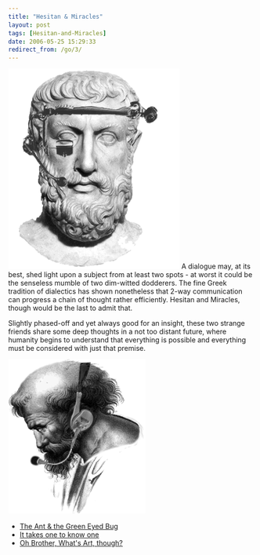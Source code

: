 ```yaml
---
title: "Hesitan & Miracles"
layout: post
tags: [Hesitan-and-Miracles]
date: 2006-05-25 15:29:33
redirect_from: /go/3/
---
```


 ![Parmenides getting the most out of virtual jourmalism](/assets/parmenides.gif)  A dialogue may, at its best, shed light upon a subject from at least two spots - 
 at worst it could be the senseless mumble of two dim-witted dodderers. 
 The fine Greek tradition of dialectics has shown nonetheless that 2-way communication can progress a chain of thought rather efficiently. 
Hesitan and Miracles, though would be the last to admit that. 

Slightly phased-off and yet always good for an insight, these two strange 
friends share some deep thoughts in a  not too distant future, where humanity 
begins to understand that everything is possible and everything must  be considered with just that premise<span class="clearfix">.</span>

![Pythagoras would have loved to talk to his fans all over the world](/assets/pythagoras.gif) 

*   [The Ant &amp; the Green Eyed Bug](/?q=node/8)
*   [It takes one to know one](/?q=node/9)
*   [Oh Brother, What&#39;s Art, though?](/?q=node/11)
